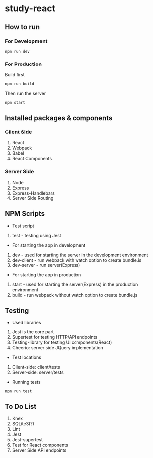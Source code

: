# study-react
## How to run
### For Development
```sh 
npm run dev
```
### For Production
Build first 
```sh
npm run build
```
Then run the server
```sh
npm start
```
## Installed packages & components
### Client Side
1. React
1. Webpack
1. Babel
1. React Components
### Server Side
1. Node
1. Express
1. Express-Handlebars
1. Server Side Routing
## NPM Scripts
* Test script
1. test - testing using Jest
* For starting the app in development
1. dev - used for starting the server in the development environment
1. dev-client - run webpack with watch option to create bundle.js
1. dev-server - run server(Express)
* For starting the app in production
1. start - used for starting the server(Express) in the production environment
1. build - run webpack without watch option to create bundle.js
## Testing
* Used libraries
1. Jest is the core part
1. Supertest for testing HTTP/API endpoints
1. Testing-library for testing UI components(React)
1. Cheerio: server side JQuery implementation
* Test locations
1. Client-side: client/tests
1. Server-side: server/tests
* Running tests
```sh
npm run test
```
## To Do List
1. Knex
1. SQLite3(?)
1. Lint
1. Jest
1. Jest-supertest
1. Test for React components
1. Server Side API endpoints